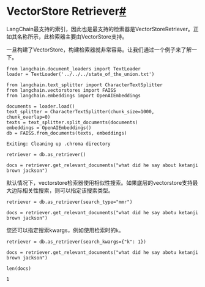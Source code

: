 

VectorStore Retriever[#](#vectorstore-retriever "Permalink to this headline")
=============================================================================

LangChain最支持的索引，因此也是最支持的检索器是VectorStoreRetriever。正如其名称所示，此检索器主要由VectorStore支持。

一旦构建了VectorStore，构建检索器就非常容易。让我们通过一个例子来了解一下。

```
from langchain.document_loaders import TextLoader
loader = TextLoader('../../../state_of_the_union.txt')

```

```
from langchain.text_splitter import CharacterTextSplitter
from langchain.vectorstores import FAISS
from langchain.embeddings import OpenAIEmbeddings

documents = loader.load()
text_splitter = CharacterTextSplitter(chunk_size=1000, chunk_overlap=0)
texts = text_splitter.split_documents(documents)
embeddings = OpenAIEmbeddings()
db = FAISS.from_documents(texts, embeddings)

```

```
Exiting: Cleaning up .chroma directory

```

```
retriever = db.as_retriever()

```

```
docs = retriever.get_relevant_documents("what did he say about ketanji brown jackson")

```

默认情况下，vectorstore检索器使用相似性搜索。如果底层的vectorstore支持最大边际相关性搜索，则可以指定该搜索类型。

```
retriever = db.as_retriever(search_type="mmr")

```

```
docs = retriever.get_relevant_documents("what did he say abotu ketanji brown jackson")

```

您还可以指定搜索kwargs，例如使用检索时的`k`。

```
retriever = db.as_retriever(search_kwargs={"k": 1})

```

```
docs = retriever.get_relevant_documents("what did he say abotu ketanji brown jackson")

```

```
len(docs)

```

```
1

```

